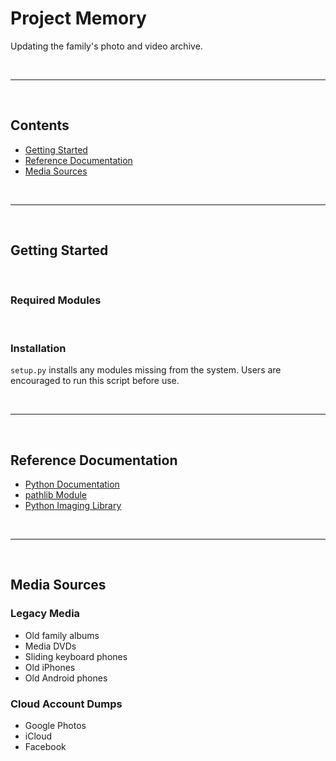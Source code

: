 # Project Memory

Updating the family's photo and video archive.

<br>
<hr>
<br>

## Contents
- [Getting Started]()
- [Reference Documentation]()
- [Media Sources]()

<br>
<hr>
<br>

## Getting Started

<br>

### Required Modules

<br>

### Installation
`setup.py` installs any modules missing from the system.
Users are encouraged to run this script before use.

<br>
<hr>
<br>

## Reference Documentation
- [Python Documentation](https://docs.python.org/3/)
- [pathlib Module](https://docs.python.org/3/library/pathlib.html)
- [Python Imaging Library](https://pillow.readthedocs.io/en/stable/)

<br>
<hr>
<br>

## Media Sources

### Legacy Media
- Old family albums
- Media DVDs
- Sliding keyboard phones
- Old iPhones
- Old Android phones

### Cloud Account Dumps
- Google Photos
- iCloud
- Facebook